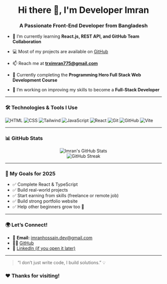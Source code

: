 <h1 align="center">Hi there 👋, I'm Developer Imran</h1>
<h3 align="center">A Passionate Front-End Developer from Bangladesh</h3>

- 🌱 I’m currently learning **React.js, REST API, and GitHub Team Collaboration**

- 💻 Most of my projects are available on [GitHub](https://github.com/Imran775-CT)

- 📫 Reach me at **trximran775@gmail.com**

- 🧠 Currently completing the **Programming Hero Full Stack Web Development Course**

- 🔭 I’m working on improving my skills to become a **Full-Stack Developer**

---

### 🛠️ Technologies & Tools I Use
![HTML](https://img.shields.io/badge/HTML5-E34F26?style=flat&logo=html5&logoColor=white)
![CSS](https://img.shields.io/badge/CSS3-1572B6?style=flat&logo=css3&logoColor=white)
![Tailwind](https://img.shields.io/badge/TailwindCSS-38B2AC?style=flat&logo=tailwind-css&logoColor=white)
![JavaScript](https://img.shields.io/badge/JavaScript-F7DF1E?style=flat&logo=javascript&logoColor=black)
![React](https://img.shields.io/badge/React-61DAFB?style=flat&logo=react&logoColor=black)
![Git](https://img.shields.io/badge/Git-F05032?style=flat&logo=git&logoColor=white)
![GitHub](https://img.shields.io/badge/GitHub-100000?style=flat&logo=github&logoColor=white)
![Vite](https://img.shields.io/badge/Vite-646CFF?style=flat&logo=vite&logoColor=white)

---

### 📊 GitHub Stats
<p align="center">
  <img src="https://github-readme-stats.vercel.app/api?username=Imran775-CT&show_icons=true&theme=radical" alt="Imran's GitHub Stats" />
  <br/>
  <img src="https://github-readme-streak-stats.herokuapp.com/?user=Imran775-CT&theme=radical" alt="GitHub Streak" />
</p>

---

### 🚀 My Goals for 2025
- ✅ Complete React & TypeScript
- ✅ Build real-world projects
- ✅ Start earning from skills (freelance or remote job)
- ✅ Build strong portfolio website
- ✅ Help other beginners grow too 💙

---

### 🌍 Let’s Connect!
- 📧 **Email:** imranhossain.dev@gmail.com  
- 🧑‍💻 [GitHub](https://github.com/Imran775-CT)  
- 💼 [LinkedIn (if you open it later)]()

---

> “I don’t just write code, I build solutions.” 💡
### ❤️ Thanks for visiting!

